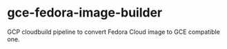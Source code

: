 # gce-fedora-image-builder
GCP cloudbuild pipeline to convert Fedora Cloud image to GCE compatible one.
